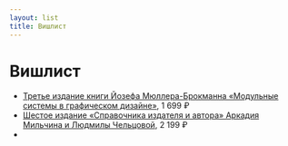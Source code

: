 ```yaml
---
layout: list
title: Вишлист
---
```


# Вишлист

- [Третье издание книги Йозефа Мюллера-Брокманна «Модульные системы в графическом дизайне»](https://www.artlebedev.ru/izdal/modulnye-sistemy-2021/), 1 699 ₽
- [Шестое издание «Справочника издателя и автора» Аркадия Мильчина и Людмилы Чельцовой](https://www.artlebedev.ru/izdal/spravochnik-izdatelya-i-avtora-2021/), 2 199 ₽
- 